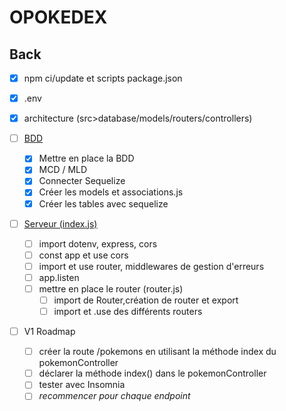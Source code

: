 # OPOKEDEX

## Back

- [x] npm ci/update et scripts package.json
- [x] .env
- [x] architecture (src>database/models/routers/controllers)
  
- [ ] <ins>BDD</ins>
  - [x] Mettre en place la BDD
  - [x] MCD / MLD
  - [x] Connecter Sequelize
  - [x] Créer les models et associations.js
  - [x] Créer les tables avec sequelize
  
- [ ] <ins>Serveur (index.js)</ins>
  - [ ] import dotenv, express, cors
  - [ ] const app et use cors
  - [ ] import et use router, middlewares de gestion d'erreurs
  - [ ] app.listen
  - [ ] mettre en place le router (router.js)
    - [ ] import de Router,création de router et export
    - [ ] import et .use des différents routers
  
- [ ] V1 Roadmap
  - [ ] créer la route /pokemons en utilisant la méthode index du pokemonController
  - [ ] déclarer la méthode index() dans le pokemonController
  - [ ] tester avec Insomnia
  - [ ] _recommencer pour chaque endpoint_
